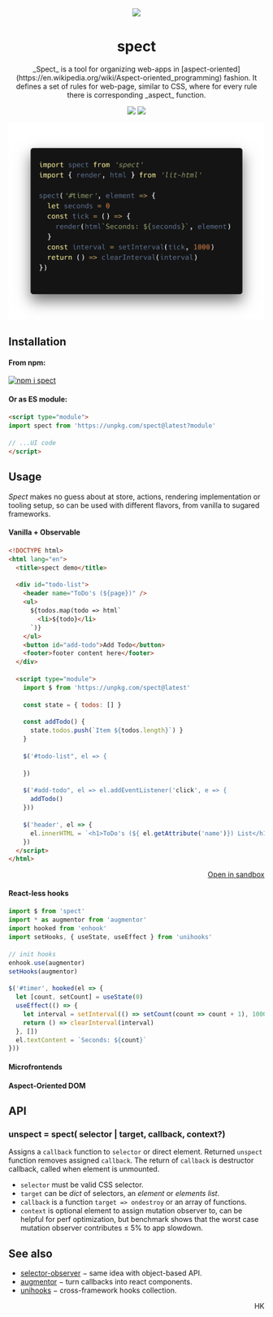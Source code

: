 <div align="center"><img src="https://avatars3.githubusercontent.com/u/53097200?s=200&v=4" width=108 /></div>
<h1 align="center">
  spect
</h1>
<p align="center">
  _Spect_ is a tool for organizing web-apps in [aspect-oriented](https://en.wikipedia.org/wiki/Aspect-oriented_programming) fashion. It defines a set of rules for web-page, similar to CSS, where for every rule there is corresponding _aspect_ function.
</p>
<p align="center">
  <img src="https://img.shields.io/badge/stability-experimental-yellow"/>
  <a href="https://travis-ci.org/spectjs/spect"><img src="https://travis-ci.org/spectjs/spect.svg?branch=master"/></a>
</p>

<p align="center"><img src="/timer.png" width="600"/></p>

## Installation

#### From npm:

[![npm i spect](https://nodei.co/npm/spect.png?mini=true)](https://npmjs.org/package/spect/)

#### Or as ES module:

```html
<script type="module">
import spect from 'https://unpkg.com/spect@latest?module'

// ...UI code
</script>
```

## Usage

_Spect_ makes no guess about at store, actions, rendering implementation or tooling setup, so can be used with different flavors, from vanilla to sugared frameworks.

#### Vanilla + Observable

<!--
```js
import spect from 'spect'
import { render, html } from 'lit-html'

spect('.timer', el => {
  let count = 0
  let id = setInterval(() => {
    render(html`Seconds: ${count++}`, el)
  }, 1000)
  return () => clearInterval(id)
})
```
-->

```html
<!DOCTYPE html>
<html lang="en">
  <title>spect demo</title>

  <div id="todo-list">
    <header name="ToDo's (${page})" />
    <ul>
      ${todos.map(todo => html`
        <li>${todo}</li>
      `)}
    </ul>
    <button id="add-todo">Add Todo</button>
    <footer>footer content here</footer>
  </div>

  <script type="module">
    import $ from 'https://unpkg.com/spect@latest'

    const state = { todos: [] }

    const addTodo() {
      state.todos.push(`Item ${todos.length}`) }
    }

    $('#todo-list", el => {

    })

    $('#add-todo", el => el.addEventListener('click', e => {
      addTodo()
    }))

    $('header', el => {
      el.innerHTML = `<h1>ToDo's (${ el.getAttribute('name')}) List</h1>`
    })
  </script>
</html>
```

<p align='right'><a href="https://codesandbox.io/s/a-stateful-aspect-9pbji">Open in sandbox</a></p>


#### React-less hooks

```js
import $ from 'spect'
import * as augmentor from 'augmentor'
import hooked from 'enhook'
import setHooks, { useState, useEffect } from 'unihooks'

// init hooks
enhook.use(augmentor)
setHooks(augmentor)

$('#timer', hooked(el => {
  let [count, setCount] = useState(0)
  useEffect(() => {
    let interval = setInterval(() => setCount(count => count + 1), 1000)
    return () => clearInterval(interval)
  }, [])
  el.textContent = `Seconds: ${count}`
}))
```

#### Microfrontends


#### Aspect-Oriented DOM


## API

### unspect = spect( selector | target, callback, context?)

Assigns a `callback` function to `selector` or direct element. Returned `unspect` function removes assigned `callback`. The return of `callback` is destructor callback, called when element is unmounted.

* `selector` must be valid CSS selector.
* `target` can be _dict_ of selectors, an _element_ or _elements list_.
* `callback` is a function `target => ondestroy` or an array of functions.
* `context` is optional element to assign mutation observer to, can be helpful for perf optimization, but benchmark shows that the worst case mutation observer contributes ≤ 5% to app slowdown.

## See also

* [selector-observer](https://ghub.io/selector-observer) − same idea with object-based API.
* [augmentor](https://ghub.io/augmentor) − turn callbacks into react components.
* [unihooks](https://ghub.io/unihooks) − cross-framework hooks collection.

<p align="right">HK</p>
